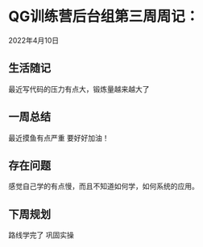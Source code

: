 # QG训练营后台组第三周周记：
2022年4月10日

## 生活随记

最近写代码的压力有点大，锻炼量越来越大了

## 一周总结

最近摸鱼有点严重 要好好加油！

## 存在问题

感觉自己学的有点慢，而且不知道如何学，如何系统的应用。

## 下周规划

路线学完了 巩固实操
